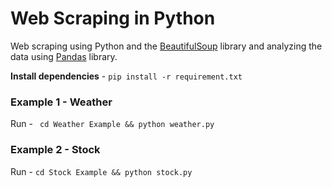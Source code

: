 # Web Scraping in Python

Web scraping using Python and the [BeautifulSoup](https://www.crummy.com/software/BeautifulSoup/) library and analyzing the data using [Pandas](http://pandas.pydata.org/) library.

__Install dependencies__ - ``pip install -r requirement.txt``

### Example 1 - Weather
Run - `` cd Weather Example && python weather.py``

### Example 2 - Stock
Run - ``cd Stock Example && python stock.py``
